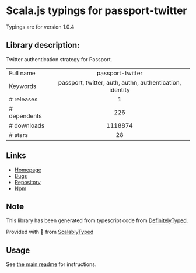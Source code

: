 
# Scala.js typings for passport-twitter

Typings are for version 1.0.4

## Library description:
Twitter authentication strategy for Passport.

|                    |                 |
| ------------------ | :-------------: |
| Full name          | passport-twitter |
| Keywords           | passport, twitter, auth, authn, authentication, identity |
| # releases         | 1 |
| # dependents       | 226 |
| # downloads        | 1118874 |
| # stars            | 28 |

## Links
- [Homepage](https://github.com/jaredhanson/passport-twitter#readme)
- [Bugs](http://github.com/jaredhanson/passport-twitter/issues)
- [Repository](https://github.com/jaredhanson/passport-twitter)
- [Npm](https://www.npmjs.com/package/passport-twitter)
    


## Note
This library has been generated from typescript code from [DefinitelyTyped](https://definitelytyped.org).

Provided with :purple_heart: from [ScalablyTyped](https://github.com/oyvindberg/ScalablyTyped)

## Usage
See [the main readme](../../readme.md) for instructions.


